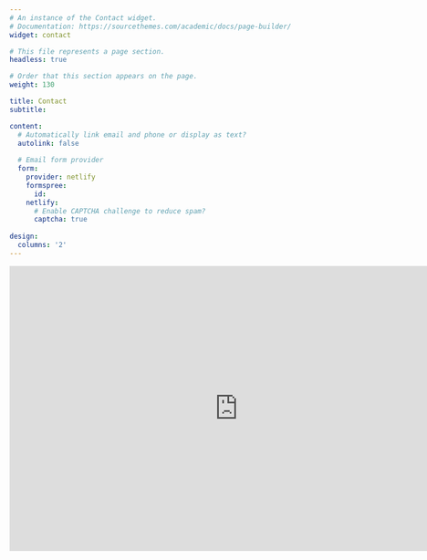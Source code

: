 ```yaml
---
# An instance of the Contact widget.
# Documentation: https://sourcethemes.com/academic/docs/page-builder/
widget: contact

# This file represents a page section.
headless: true

# Order that this section appears on the page.
weight: 130

title: Contact
subtitle:

content:
  # Automatically link email and phone or display as text?
  autolink: false
  
  # Email form provider
  form:
    provider: netlify
    formspree:
      id:
    netlify:
      # Enable CAPTCHA challenge to reduce spam?
      captcha: true
  
design:
  columns: '2'
---
```

<iframe src="https://calendar.google.com/calendar/embed?height=500&wkst=2&bgcolor=%23ffffff&ctz=America%2FNew_York&src=aGFtZWR5YWdob29iaWFuQG11aGxlbmJlcmcuZWR1&color=%23039BE5&showTitle=0&showNav=0&showDate=1&showPrint=0&showTabs=1&showCalendars=1&mode=WEEK&title" style="border-width:0" width="800" height="500" frameborder="0" scrolling="no"></iframe>
